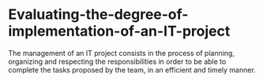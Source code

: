 # Evaluating-the-degree-of-implementation-of-an-IT-project
The management of an IT project consists in the process of planning, organizing and respecting the responsibilities in order to be able to complete the tasks proposed by the team, in an efficient and timely manner.
